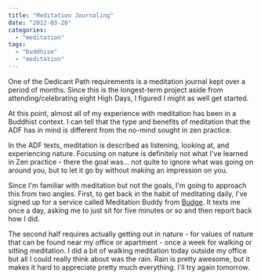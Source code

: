 ```yaml
---
title: "Meditation Journaling"
date: "2012-03-20"
categories: 
  - "meditation"
tags: 
  - "buddhism"
  - "meditation"
---
```


One of the Dedicant Path requirements is a meditation journal kept over a period of months. Since this is the longest-term project aside from attending/celebrating eight High Days, I figured I might as well get started.

At this point, almost all of my experience with meditation has been in a Buddhist context. I can tell that the type and benefits of meditation that the ADF has in mind is different from the no-mind sought in zen practice.

In the ADF texts, meditation is described as listening, looking at, and experiencing nature. Focusing on nature is definitely not what I've learned in Zen practice - there the goal was... not quite to ignore what was going on around you, but to let it go by without making an impression on you.

Since I'm familiar with meditation but not the goals, I'm going to approach this from two angles. First, to get back in the habit of meditating daily, I've signed up for a service called Meditation Buddy from [Budge](http://bud.ge). It texts me once a day, asking me to just sit for five minutes or so and then report back how I did.

The second half requires actually getting out in nature - for values of nature that can be found near my office or apartment - once a week for walking or sitting meditation. I did a bit of walking meditation today outside my office but all I could really think about was the rain. Rain is pretty awesome, but it makes it hard to appreciate pretty much everything. I'll try again tomorrow.
